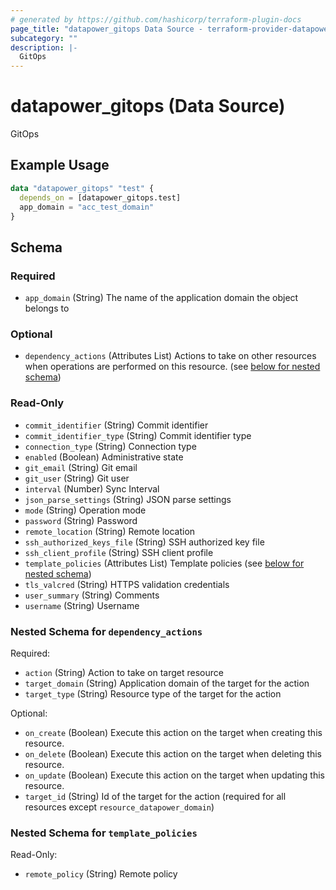 ```yaml
---
# generated by https://github.com/hashicorp/terraform-plugin-docs
page_title: "datapower_gitops Data Source - terraform-provider-datapower"
subcategory: ""
description: |-
  GitOps
---
```


# datapower_gitops (Data Source)

GitOps

## Example Usage

```terraform
data "datapower_gitops" "test" {
  depends_on = [datapower_gitops.test]
  app_domain = "acc_test_domain"
}
```

<!-- schema generated by tfplugindocs -->
## Schema

### Required

- `app_domain` (String) The name of the application domain the object belongs to

### Optional

- `dependency_actions` (Attributes List) Actions to take on other resources when operations are performed on this resource. (see [below for nested schema](#nestedatt--dependency_actions))

### Read-Only

- `commit_identifier` (String) Commit identifier
- `commit_identifier_type` (String) Commit identifier type
- `connection_type` (String) Connection type
- `enabled` (Boolean) Administrative state
- `git_email` (String) Git email
- `git_user` (String) Git user
- `interval` (Number) Sync Interval
- `json_parse_settings` (String) JSON parse settings
- `mode` (String) Operation mode
- `password` (String) Password
- `remote_location` (String) Remote location
- `ssh_authorized_keys_file` (String) SSH authorized key file
- `ssh_client_profile` (String) SSH client profile
- `template_policies` (Attributes List) Template policies (see [below for nested schema](#nestedatt--template_policies))
- `tls_valcred` (String) HTTPS validation credentials
- `user_summary` (String) Comments
- `username` (String) Username

<a id="nestedatt--dependency_actions"></a>
### Nested Schema for `dependency_actions`

Required:

- `action` (String) Action to take on target resource
- `target_domain` (String) Application domain of the target for the action
- `target_type` (String) Resource type of the target for the action

Optional:

- `on_create` (Boolean) Execute this action on the target when creating this resource.
- `on_delete` (Boolean) Execute this action on the target when deleting this resource.
- `on_update` (Boolean) Execute this action on the target when updating this resource.
- `target_id` (String) Id of the target for the action (required for all resources except `resource_datapower_domain`)


<a id="nestedatt--template_policies"></a>
### Nested Schema for `template_policies`

Read-Only:

- `remote_policy` (String) Remote policy

